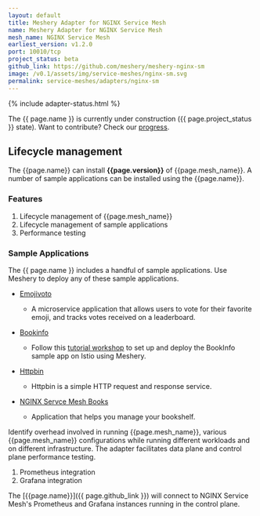 ```yaml
---
layout: default
title: Meshery Adapter for NGINX Service Mesh
name: Meshery Adapter for NGINX Service Mesh
mesh_name: NGINX Service Mesh
earliest_version: v1.2.0
port: 10010/tcp
project_status: beta
github_link: https://github.com/meshery/meshery-nginx-sm
image: /v0.1/assets/img/service-meshes/nginx-sm.svg
permalink: service-meshes/adapters/nginx-sm
---
```


{% include adapter-status.html %}

The {{ page.name }} is currently under construction ({{ page.project_status }} state). Want to contribute? Check our [progress]({{page.github_link}}).

## Lifecycle management

The {{page.name}} can install **{{page.version}}** of {{page.mesh_name}}. A number of sample applications can be installed using the {{page.name}}.

### Features

1. Lifecycle management of {{page.mesh_name}}
1. Lifecycle management of sample applications
1. Performance testing

### Sample Applications

The {{ page.name }} includes a handful of sample applications. Use Meshery to deploy any of these sample applications.

- [Emojivoto]({{site.baseurl}}/guides/sample-apps#emojivoto)

  - A microservice application that allows users to vote for their favorite emoji, and tracks votes received on a leaderboard.

- [Bookinfo]({{site.baseurl}}/guides/sample-apps#bookinfo)

  - Follow this [tutorial workshop](https://github.com/layer5io/istio-service-mesh-workshop/blob/master/lab-2/README.md) to set up and deploy the BookInfo sample app on Istio using Meshery.

- [Httpbin]({{site.baseurl}}/guides/sample-apps#httpbin)

  - Httpbin is a simple HTTP request and response service.

- [NGINX Servce Mesh Books](https://github.com/BuoyantIO/booksapp)
  - Application that helps you manage your bookshelf.

Identify overhead involved in running {{page.mesh_name}}, various {{page.mesh_name}} configurations while running different workloads and on different infrastructure. The adapter facilitates data plane and control plane performance testing.

1. Prometheus integration
1. Grafana integration

The [{{page.name}}]({{ page.github_link }}) will connect to NGINX Service Mesh's Prometheus and Grafana instances running in the control plane.
